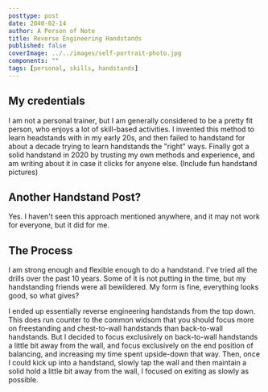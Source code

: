 ```yaml
---
posttype: post
date: 2040-02-14
author: A Person of Note
title: Reverse Engineering Handstands
published: false
coverImage: ../../images/self-portrait-photo.jpg
components: ""
tags: [personal, skills, handstands]
---
```


## My credentials

I am not a personal trainer, but I am generally considered to be a pretty fit person, who enjoys a lot of skill-based activities. I invented this method to learn headstands with in my early 20s, and then failed to handstand for about a decade trying to learn handstands the "right" ways. Finally got a solid handstand in 2020 by trusting my own methods and experience, and am writing about it in case it clicks for anyone else.
(Include fun handstand pictures)

## Another Handstand Post?

Yes. I haven't seen this approach mentioned anywhere, and it may not work for everyone, but it did for me.

## The Process

I am strong enough and flexible enough to do a handstand. I've tried all the drills over the past 10 years. Some of it is not putting in the time, but my handstanding friends were all bewildered. My form is fine, everything looks good, so what gives?

I ended up essentially reverse engineering handstands from the top down. This does run counter to the common widsom that you should focus more on freestanding and chest-to-wall handstands than back-to-wall handstands. But I decided to focus exclusively on back-to-wall handstands a little bit away from the wall, and focus exclusively on the end position of balancing, and increasing my time spent upside-down that way. Then, once I could kick up into a handstand, slowly tap the wall and then maintain a solid hold a little bit away from the wall, I focused on exiting as slowly as possible.